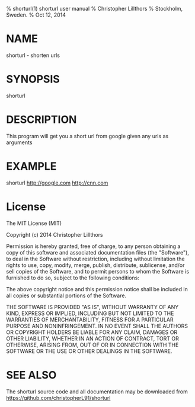 % shorturl(1) shorturl user manual
% Christopher Lillthors
% Stockholm, Sweden.
% Oct 12, 2014

# NAME
shorturl - shorten urls

# SYNOPSIS
shorturl


# DESCRIPTION
This program will get you a short url from google given any urls as arguments

# EXAMPLE
shorturl http://google.com http://cnn.com

# License
The MIT License (MIT)

Copyright (c) 2014 Christopher Lillthors

Permission is hereby granted, free of charge, to any person obtaining a copy
of this software and associated documentation files (the "Software"), to deal
in the Software without restriction, including without limitation the rights
to use, copy, modify, merge, publish, distribute, sublicense, and/or sell
copies of the Software, and to permit persons to whom the Software is
furnished to do so, subject to the following conditions:

The above copyright notice and this permission notice shall be included in
all copies or substantial portions of the Software.

THE SOFTWARE IS PROVIDED "AS IS", WITHOUT WARRANTY OF ANY KIND, EXPRESS OR
IMPLIED, INCLUDING BUT NOT LIMITED TO THE WARRANTIES OF MERCHANTABILITY,
FITNESS FOR A PARTICULAR PURPOSE AND NONINFRINGEMENT. IN NO EVENT SHALL THE
AUTHORS OR COPYRIGHT HOLDERS BE LIABLE FOR ANY CLAIM, DAMAGES OR OTHER
LIABILITY, WHETHER IN AN ACTION OF CONTRACT, TORT OR OTHERWISE, ARISING FROM,
OUT OF OR IN CONNECTION WITH THE SOFTWARE OR THE USE OR OTHER DEALINGS IN
THE SOFTWARE.

# SEE ALSO
The shorturl source code and all documentation may be downloaded from
<https://github.com/christopherL91/shorturl>
